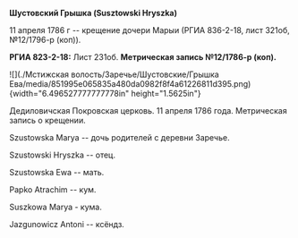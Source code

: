 **Шустовский Грышка (Susztowski Hryszka)**

11 апреля 1786 г -- крещение дочери Марыи (РГИА 836-2-18, лист 321об,
№12/1796-р (коп)).

**РГИА 823-2-18:** Лист 231об. **Метрическая запись №12/1786-р (коп).**

![](./Мстижская волость/Заречье/Шустовские/Грышка Ева/media/851995e065835a480da0982f8f4a61226811d395.png){width="6.496527777777778in"
height="1.5625in"}

Дедиловичская Покровская церковь. 11 апреля 1786 года. Метрическая
запись о крещении.

Szustowska Marya -- дочь родителей с деревни Заречье.

Szustowski Hryszka -- отец.

Szustowska Ewa -- мать.

Papko Atrachim -- кум.

Suszkowa Marya - кума.

Jazgunowicz Antoni -- ксёндз.
